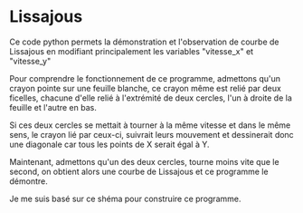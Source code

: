 # Lissajous
Ce code python permets la démonstration et l'observation de courbe de Lissajous en modifiant principalement les variables "vitesse_x" et "vitesse_y"

Pour comprendre le fonctionnement de ce programme, admettons qu'un crayon pointe sur une feuille blanche, ce crayon même est relié par deux ficelles, chacune d'elle relié à l'extrémité de deux cercles, l'un à droite de la feuille et l'autre en bas.

  Si ces deux cercles se mettait à tourner à la même vitesse et dans le même sens, le crayon lié par ceux-ci, suivrait leurs mouvement et dessinerait donc une diagonale car tous les points de X serait égal à Y.
  
  Maintenant, admettons qu'un des deux cercles, tourne moins vite que le second, on obtient alors une courbe de Lissajous et ce programme le démontre.
  
  Je me suis basé sur ce shéma pour construire ce programme.
